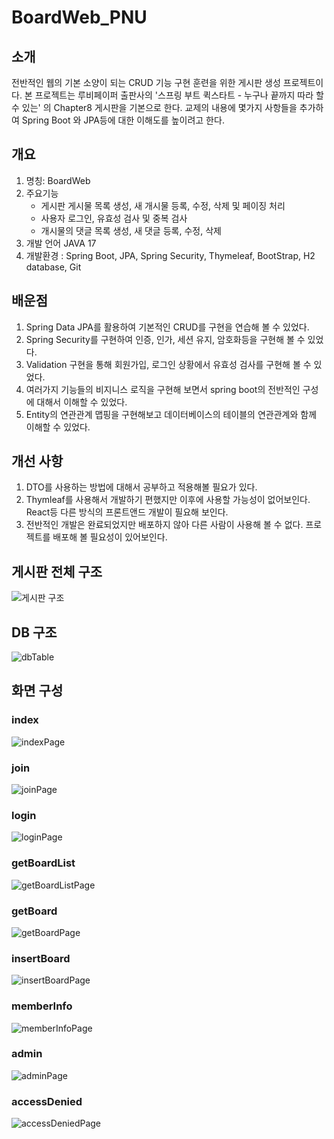 # BoardWeb_PNU

## 소개
전반적인 웹의 기본 소양이 되는 CRUD 기능 구현 훈련을 위한 게시판 생성 프로젝트이다.
본 프로젝트는 루비페이퍼 출판사의 '스프링 부트 퀵스타트 - 누구나 끝까지 따라 할 수 있는' 의 Chapter8 게시판을 기본으로 한다.
교제의 내용에 몇가지 사항들을 추가하여 Spring Boot 와  JPA등에 대한 이해도를 높이려고 한다.

## 개요
1. 명칭: BoardWeb
2. 주요기능 
	* 게시판 게시물 목록 생성, 새 개시물 등록, 수정, 삭제 및 페이징 처리
	* 사용자 로그인, 유효성 검사 및 중복 검사
	* 개시물의 댓글 목록 생성, 새 댓글 등록, 수정, 삭제
3. 개발 언어 JAVA 17
4. 개발환경 : Spring Boot, JPA, Spring Security, Thymeleaf, BootStrap, H2 database, Git

## 배운점
1. Spring Data JPA를 활용하여 기본적인 CRUD를 구현을 연습해 볼 수 있었다.
2. Spring Security를 구현하여 인증, 인가, 세션 유지, 암호화등을 구현해 볼 수 있었다.
3. Validation 구현을 통해 회원가입, 로그인 상황에서 유효성 검사를 구현해 볼 수 있었다.
4. 여러가지 기능들의 비지니스 로직을 구현해 보면서 spring boot의 전반적인 구성에 대해서 이해할 수 있었다.
5. Entity의 연관관계 맵핑을 구현해보고 데이터베이스의 테이블의 연관관계와 함께 이해할 수 있었다.

## 개선 사항
1. DTO를 사용하는 방법에 대해서 공부하고 적용해볼 필요가 있다.
2. Thymleaf를 사용해서 개발하기 편했지만 이후에 사용할 가능성이 없어보인다. React등 다른 방식의 프론트앤드 개발이 필요해 보인다.
3. 전반적인 개발은 완료되었지만 배포하지 않아 다른 사람이 사용해 볼 수 없다. 프로젝트를 배포해 볼 필요성이 있어보인다.

## 게시판 전체 구조
![게시판 구조](https://user-images.githubusercontent.com/106790381/210834827-f52872f6-088a-4749-abcb-5e781a9fc067.jpg)

## DB 구조
![dbTable](https://user-images.githubusercontent.com/106790381/210834033-e09d41f5-1455-4d04-b320-b5eb4f40b30d.png)


## 화면 구성

### index
![indexPage](https://user-images.githubusercontent.com/106790381/209680496-5adff416-2b9d-4d91-a22f-0ab14d5bcc3c.jpg)

### join
![joinPage](https://user-images.githubusercontent.com/106790381/209680854-ff4e4c87-3cf0-43db-bc42-b52a0fd11e61.jpg)

### login
![loginPage](https://user-images.githubusercontent.com/106790381/209681055-510ca889-e931-4ea7-8f92-ed1330dad7c3.jpg)

### getBoardList
![getBoardListPage](https://user-images.githubusercontent.com/106790381/209681100-15b89967-a7cc-4e4b-b64c-c53b589c6581.jpg)

### getBoard
![getBoardPage](https://user-images.githubusercontent.com/106790381/209681138-be8a1573-958e-456c-bf10-41d57fbec738.jpg)

### insertBoard
![insertBoardPage](https://user-images.githubusercontent.com/106790381/209681351-51c844f2-ab10-4313-bbe2-b0e0d16782e7.jpg)

### memberInfo
![memberInfoPage](https://user-images.githubusercontent.com/106790381/209681402-02561e0a-4624-46be-a4ed-76941ea515ab.jpg)

### admin
![adminPage](https://user-images.githubusercontent.com/106790381/209681636-0e3abc90-28b2-47db-a912-36d137c70e8e.jpg)

### accessDenied
![accessDeniedPage](https://user-images.githubusercontent.com/106790381/209681676-2ae81c83-05df-418d-9e2f-b9d59d5205d1.jpg)

